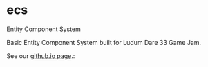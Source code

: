 # ecs
Entity Component System

Basic Entity Component System built for Ludum Dare 33 Game Jam.

See our [github.io page](http://learnpythonandmakegames.github.io/ecs/).:  
